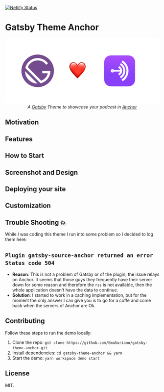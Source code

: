 [![Netlify Status](https://api.netlify.com/api/v1/badges/d472f990-9300-4406-a5a0-388ca0662966/deploy-status)](https://app.netlify.com/sites/gatsby-theme-anchor/deploys)

# Gatsby Theme Anchor

<p align="center">
      <a href="https://gatsby-theme-anchor.netlify.com/">
        <img src="./media/cover.jpeg" alt="Cover" />
      </a>
      <br />
      <i>
        A
        <a href="https://www.gatsbyjs.org/">Gatsby</a>
        Theme to showcase your podcast in
        <a href="https://anchor.fm/">Anchor</a>
    </i>
</p>

## Motivation

## Features

## How to Start

## Screenshot and Design

## Deploying your site

## Customization

## Trouble Shooting 💥

While I was coding this theme I run into some problem so I decided to log them here:

## `Plugin gatsby-source-anchor returned an error Status code 504`

- **Reason**: This is not a problem of Gatsby or of the plugin, the issue relays on Anchor. It seems that those guys they frequently have their server down for some reason and therefore the `rss` is not available, then the whole application doesn't have the data to continue.
- **Solution**: I started to work in a caching implementation, but for the moment the only answer I can give you is to go for a coffe and come back when the servers of Anchor are Ok.

## Contributing

Follow these steps to run the demo locally:

1.  Clone the repo: `git clone https://github.com/EmaSuriano/gatsby-theme-anchor.git`
2.  Install dependencies: `cd gatsby-theme-anchor && yarn`
3.  Start the demo: `yarn workspace demo start`

## License

MIT.

